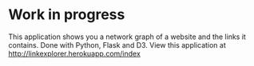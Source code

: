 # Work in progress

This application shows you a network graph of a website and the links it contains.
Done with Python, Flask and D3.
View this application at http://linkexplorer.herokuapp.com/index
